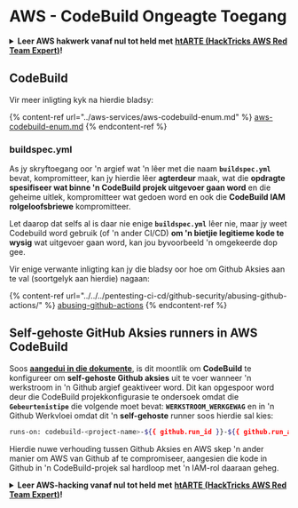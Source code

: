 # AWS - CodeBuild Ongeagte Toegang

<details>

<summary><strong>Leer AWS hakwerk vanaf nul tot held met</strong> <a href="https://training.hacktricks.xyz/courses/arte"><strong>htARTE (HackTricks AWS Red Team Expert)</strong></a><strong>!</strong></summary>

Ander maniere om HackTricks te ondersteun:

* As jy jou **maatskappy geadverteer wil sien in HackTricks** of **HackTricks in PDF wil aflaai** Kyk na die [**INSKRYWINGSPLANNE**](https://github.com/sponsors/carlospolop)!
* Kry die [**amptelike PEASS & HackTricks swag**](https://peass.creator-spring.com)
* Ontdek [**Die PEASS Familie**](https://opensea.io/collection/the-peass-family), ons versameling van eksklusiewe [**NFTs**](https://opensea.io/collection/the-peass-family)
* **Sluit aan by die** 💬 [**Discord groep**](https://discord.gg/hRep4RUj7f) of die [**telegram groep**](https://t.me/peass) of **volg** ons op **Twitter** 🐦 [**@hacktricks\_live**](https://twitter.com/hacktricks\_live)**.**
* **Deel jou haktruuks deur PRs in te dien by die** [**HackTricks**](https://github.com/carlospolop/hacktricks) en [**HackTricks Cloud**](https://github.com/carlospolop/hacktricks-cloud) github repos.

</details>

## CodeBuild

Vir meer inligting kyk na hierdie bladsy:

{% content-ref url="../aws-services/aws-codebuild-enum.md" %}
[aws-codebuild-enum.md](../aws-services/aws-codebuild-enum.md)
{% endcontent-ref %}

### buildspec.yml

As jy skryftoegang oor 'n argief wat 'n lêer met die naam **`buildspec.yml`** bevat, kompromitteer, kan jy hierdie lêer **agterdeur** maak, wat die **opdragte spesifiseer wat binne 'n CodeBuild projek uitgevoer gaan word** en die geheime uitlek, kompromitteer wat gedoen word en ook die **CodeBuild IAM rolgeloofsbriewe** kompromitteer.

Let daarop dat selfs al is daar nie enige **`buildspec.yml`** lêer nie, maar jy weet Codebuild word gebruik (of 'n ander CI/CD) **om 'n bietjie legitieme kode te wysig** wat uitgevoer gaan word, kan jou byvoorbeeld 'n omgekeerde dop gee.

Vir enige verwante inligting kan jy die bladsy oor hoe om Github Aksies aan te val (soortgelyk aan hierdie) nagaan:

{% content-ref url="../../../pentesting-ci-cd/github-security/abusing-github-actions/" %}
[abusing-github-actions](../../../pentesting-ci-cd/github-security/abusing-github-actions/)
{% endcontent-ref %}

## Self-gehoste GitHub Aksies runners in AWS CodeBuild <a href="#action-runner" id="action-runner"></a>

Soos [**aangedui in die dokumente**](https://docs.aws.amazon.com/codebuild/latest/userguide/action-runner.html), is dit moontlik om **CodeBuild** te konfigureer om **self-gehoste Github aksies** uit te voer wanneer 'n werkstroom in 'n Github argief geaktiveer word. Dit kan opgespoor word deur die CodeBuild projekkonfigurasie te ondersoek omdat die **`Gebeurtenistipe`** die volgende moet bevat: **`WERKSTROOM_WERKGEWAG`** en in 'n Github Werkvloei omdat dit 'n **self-gehoste** runner soos hierdie sal kies:
```bash
runs-on: codebuild-<project-name>-${{ github.run_id }}-${{ github.run_attempt }}
```
Hierdie nuwe verhouding tussen Github Aksies en AWS skep 'n ander manier om AWS van Github af te compromiseer, aangesien die kode in Github in 'n CodeBuild-projek sal hardloop met 'n IAM-rol daaraan geheg.

<details>

<summary><strong>Leer AWS-hacking vanaf nul tot held met</strong> <a href="https://training.hacktricks.xyz/courses/arte"><strong>htARTE (HackTricks AWS Red Team Expert)</strong></a><strong>!</strong></summary>

Ander maniere om HackTricks te ondersteun:

* As jy wil sien dat jou **maatskappy geadverteer word in HackTricks** of **HackTricks aflaai in PDF-formaat** Kyk na die [**INSKRYWINGSPLANNE**](https://github.com/sponsors/carlospolop)!
* Kry die [**amptelike PEASS & HackTricks swag**](https://peass.creator-spring.com)
* Ontdek [**Die PEASS Familie**](https://opensea.io/collection/the-peass-family), ons versameling eksklusiewe [**NFT's**](https://opensea.io/collection/the-peass-family)
* **Sluit aan by die** 💬 [**Discord-groep**](https://discord.gg/hRep4RUj7f) of die [**telegram-groep**](https://t.me/peass) of **volg** ons op **Twitter** 🐦 [**@hacktricks\_live**](https://twitter.com/hacktricks\_live)**.**
* **Deel jou haktruuks deur PR's in te dien by die** [**HackTricks**](https://github.com/carlospolop/hacktricks) en [**HackTricks Cloud**](https://github.com/carlospolop/hacktricks-cloud) github-opslag.

</details>
